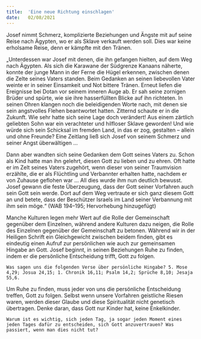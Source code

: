 ```yaml
---
title:  'Eine neue Richtung einschlagen'
date:   02/08/2021
---
```


Josef nimmt Schmerz, komplizierte Beziehungen und Ängste mit auf seine Reise nach Ägypten, wo er als Sklave verkauft werden soll. Dies war keine erholsame Reise, denn er kämpfte mit den Tränen.

„Unterdessen war Josef mit denen, die ihn gefangen hielten, auf dem Weg nach Ägypten. Als sich die Karawane der Südgrenze Kanaans näherte, konnte der junge Mann in der Ferne die Hügel erkennen, zwischen denen die Zelte seines Vaters standen. Beim Gedanken an seinen liebevollen Vater weinte er in seiner Einsamkeit und Not bittere Tränen. Erneut liefen die Ereignisse bei Dotan vor seinem inneren Auge ab. Er sah seine zornigen Brüder und spürte, wie sie ihre hasserfüllten Blicke auf ihn richteten. In seinen Ohren klangen noch die beleidigenden Worte nach, mit denen sie sein angstvolles Flehen beantwortet hatten. Zitternd schaute er in die Zukunft. Wie sehr hatte sich seine Lage doch verändert! Aus einem zärtlich geliebten Sohn war ein verachteter und hilfloser Sklave geworden! Und wie würde sich sein Schicksal im fremden Land, in das er zog, gestalten – allein und ohne Freunde? Eine Zeitlang ließ sich Josef von seinem Schmerz und seiner Angst überwältigen …

Dann aber wandten sich seine Gedanken dem Gott seines Vaters zu. Schon als Kind hatte man ihn gelehrt, diesen Gott zu lieben und zu ehren. Oft hatte er im Zelt seines Vaters zugehört, wenn dieser von seiner Traumvision erzählte, die er als Flüchtling und Verbannter erhalten hatte, nachdem er von Zuhause geflohen war … All dies wurde ihm nun deutlich bewusst. Josef gewann die feste Überzeugung, dass der Gott seiner Vorfahren auch sein Gott sein werde. Dort auf dem Weg vertraute er sich ganz diesem Gott an und betete, dass der Beschützer Israels im Land seiner Verbannung mit ihm sein möge.“ (WAB 194–195; Hervorhebung hinzugefügt)

Manche Kulturen legen mehr Wert auf die Rolle der Gemeinschaft gegenüber dem Einzelnen, während andere Kulturen dazu neigen, die Rolle des Einzelnen gegenüber der Gemeinschaft zu betonen. Während wir in der Heiligen Schrift ein Gleichgewicht zwischen beidem finden, gibt es eindeutig einen Aufruf zur persönlichen wie auch zur gemeinsamen Hingabe an Gott. Josef beginnt, in seinen Beziehungen Ruhe zu finden, indem er die persönliche Entscheidung trifft, Gott zu folgen.

`Was sagen uns die folgenden Verse über persönliche Hingabe? 5. Mose 4,29; Josua 24,15; 1. Chronik 16,11; Psalm 14,2; Sprüche 8,10; Jesaja 55,6.`

Um Ruhe zu finden, muss jeder von uns die persönliche Entscheidung treffen, Gott zu folgen. Selbst wenn unsere Vorfahren geistliche Riesen waren, werden dieser Glaube und diese Spiritualität nicht genetisch übertragen. Denke daran, dass Gott nur Kinder hat, keine Enkelkinder.

`Warum ist es wichtig, sich jeden Tag, ja sogar jeden Moment eines jeden Tages dafür zu entscheiden, sich Gott anzuvertrauen? Was passiert, wenn man dies nicht tut?`